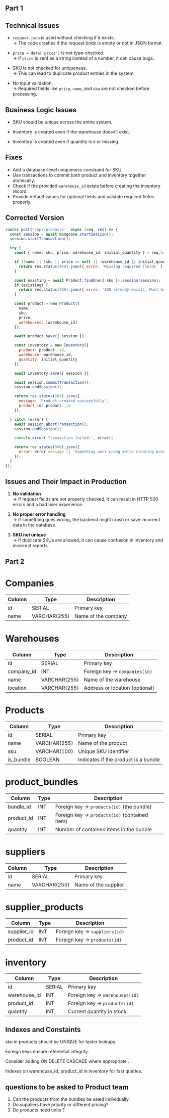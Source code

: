 
## Part 1


## Technical Issues

- `request.json` is used without checking if it exists.  
  → The code crashes if the request body is empty or not in JSON format.

- `price = data['price']` is not type-checked.  
  → If `price` is sent as a string instead of a number, it can cause bugs.

- SKU is not checked for uniqueness.  
  → This can lead to duplicate product entries in the system.

- No input validation.  
  → Required fields like `price`, `name`, and `sku` are not checked before processing.


## Business Logic Issues

- SKU should be unique across the entire system.

- Inventory is created even if the warehouse doesn’t exist.

- Inventory is created even if quantity is `0` or missing.


## Fixes

- Add a database-level uniqueness constraint for SKU.
- Use transactions to commit both product and inventory together atomically.
- Check if the provided `warehouse_id` exists before creating the inventory record.
- Provide default values for optional fields and validate required fields properly.


## Corrected Version

```js
router.post('/api/products', async (req, res) => {
  const session = await mongoose.startSession();
  session.startTransaction();

  try {
    const { name, sku, price, warehouse_id, initial_quantity } = req.body;

    if (!name || !sku || price == null || !warehouse_id || initial_quantity == null) {
      return res.status(400).json({ error: 'Missing required fields' });
    }

    const existing = await Product.findOne({ sku }).session(session);
    if (existing) {
      return res.status(409).json({ error: 'SKU already exists. Must be unique.' });
    }

    const product = new Product({
      name,
      sku,
      price,
      warehouses: [warehouse_id]
    });

    await product.save({ session });

    const inventory = new Inventory({
      product: product._id,
      warehouse: warehouse_id,
      quantity: initial_quantity
    });

    await inventory.save({ session });

    await session.commitTransaction();
    session.endSession();

    return res.status(201).json({
      message: 'Product created successfully',
      product_id: product._id
    });

  } catch (error) {
    await session.abortTransaction();
    session.endSession();

    console.error('Transaction failed:', error);

    return res.status(500).json({
      error: error.message || 'Something went wrong while creating product'
    });
  }
});

```

## Issues and Their Impact in Production

1. **No validation**  
   → If request fields are not properly checked, it can result in HTTP 500 errors and a bad user experience.

2. **No proper error handling**  
   → If something goes wrong, the backend might crash or save incorrect data in the database.

3. **SKU not unique**  
   → If duplicate SKUs are allowed, it can cause confusion in inventory and incorrect reports.



## Part 2


# Companies
  | Column | Type         | Description         |
| ------ | ------------ | ------------------- |
| id     | SERIAL       | Primary key         |
| name   | VARCHAR(255) | Name of the company |


# Warehouses
| Column      | Type         | Description                    |
| ----------- | ------------ | ------------------------------ |
| id          | SERIAL       | Primary key                    |
| company\_id | INT          | Foreign key → `companies(id)`  |
| name        | VARCHAR(255) | Name of the warehouse          |
| location    | VARCHAR(255) | Address or location (optional) |


# Products


| Column     | Type         | Description                          |
| ---------- | ------------ | ------------------------------------ |
| id         | SERIAL       | Primary key                          |
| name       | VARCHAR(255) | Name of the product                  |
| sku        | VARCHAR(100) | Unique SKU identifier                |
| is\_bundle | BOOLEAN      | Indicates if the product is a bundle |


# product_bundles

| Column      | Type | Description                                   |
| ----------- | ---- | --------------------------------------------- |
| bundle\_id  | INT  | Foreign key → `products(id)` (the bundle)     |
| product\_id | INT  | Foreign key → `products(id)` (contained item) |
| quantity    | INT  | Number of contained items in the bundle       |


# suppliers
| Column | Type         | Description          |
| ------ | ------------ | -------------------- |
| id     | SERIAL       | Primary key          |
| name   | VARCHAR(255) | Name of the supplier |


# supplier_products

| Column       | Type | Description                   |
| ------------ | ---- | ----------------------------- |
| supplier\_id | INT  | Foreign key → `suppliers(id)` |
| product\_id  | INT  | Foreign key → `products(id)`  |


# inventory
| Column        | Type   | Description                    |
| ------------- | ------ | ------------------------------ |
| id            | SERIAL | Primary key                    |
| warehouse\_id | INT    | Foreign key → `warehouses(id)` |
| product\_id   | INT    | Foreign key → `products(id)`   |
| quantity      | INT    | Current quantity in stock      |



## Indexes and Constaints

sku in products should be UNIQUE for faster lookups.

Foreign keys ensure referential integrity.

Consider adding ON DELETE CASCADE where appropriate .

Indexes on warehouse_id, product_id in inventory for fast queries.


## questions to be asked to Product team
1. Can the products from the bundles be saled individually.
2.  Do suppliers have priority or different pricing?
3.  Do products need units ?


